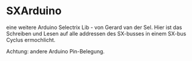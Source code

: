 # SXArduino
eine weitere Arduino Selectrix Lib - von Gerard van der Sel. 
Hier ist das Schreiben und Lesen auf alle addressen des SX-busses in einem SX-bus Cyclus ermochlicht.

Achtung: andere Arduino Pin-Belegung.
